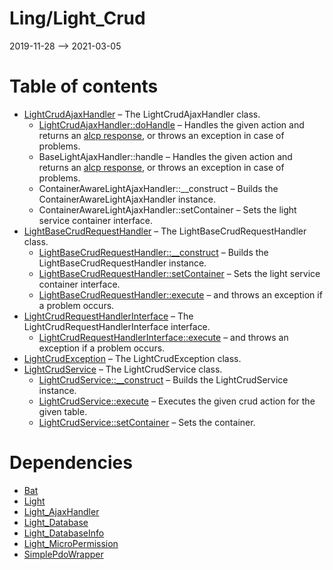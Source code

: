 Ling/Light_Crud
================
2019-11-28 --> 2021-03-05




Table of contents
===========

- [LightCrudAjaxHandler](https://github.com/lingtalfi/Light_Crud/blob/master/doc/api/Ling/Light_Crud/AjaxHandler/LightCrudAjaxHandler.md) &ndash; The LightCrudAjaxHandler class.
    - [LightCrudAjaxHandler::doHandle](https://github.com/lingtalfi/Light_Crud/blob/master/doc/api/Ling/Light_Crud/AjaxHandler/LightCrudAjaxHandler/doHandle.md) &ndash; Handles the given action and returns an [alcp response](https://github.com/lingtalfi/Light_AjaxHandler/blob/master/doc/pages/ajax-light-communication-protocol.md), or throws an exception in case of problems.
    - BaseLightAjaxHandler::handle &ndash; Handles the given action and returns an [alcp response](https://github.com/lingtalfi/Light_AjaxHandler/blob/master/doc/pages/ajax-light-communication-protocol.md), or throws an exception in case of problems.
    - ContainerAwareLightAjaxHandler::__construct &ndash; Builds the ContainerAwareLightAjaxHandler instance.
    - ContainerAwareLightAjaxHandler::setContainer &ndash; Sets the light service container interface.
- [LightBaseCrudRequestHandler](https://github.com/lingtalfi/Light_Crud/blob/master/doc/api/Ling/Light_Crud/CrudRequestHandler/LightBaseCrudRequestHandler.md) &ndash; The LightBaseCrudRequestHandler class.
    - [LightBaseCrudRequestHandler::__construct](https://github.com/lingtalfi/Light_Crud/blob/master/doc/api/Ling/Light_Crud/CrudRequestHandler/LightBaseCrudRequestHandler/__construct.md) &ndash; Builds the LightBaseCrudRequestHandler instance.
    - [LightBaseCrudRequestHandler::setContainer](https://github.com/lingtalfi/Light_Crud/blob/master/doc/api/Ling/Light_Crud/CrudRequestHandler/LightBaseCrudRequestHandler/setContainer.md) &ndash; Sets the light service container interface.
    - [LightBaseCrudRequestHandler::execute](https://github.com/lingtalfi/Light_Crud/blob/master/doc/api/Ling/Light_Crud/CrudRequestHandler/LightBaseCrudRequestHandler/execute.md) &ndash; and throws an exception if a problem occurs.
- [LightCrudRequestHandlerInterface](https://github.com/lingtalfi/Light_Crud/blob/master/doc/api/Ling/Light_Crud/CrudRequestHandler/LightCrudRequestHandlerInterface.md) &ndash; The LightCrudRequestHandlerInterface interface.
    - [LightCrudRequestHandlerInterface::execute](https://github.com/lingtalfi/Light_Crud/blob/master/doc/api/Ling/Light_Crud/CrudRequestHandler/LightCrudRequestHandlerInterface/execute.md) &ndash; and throws an exception if a problem occurs.
- [LightCrudException](https://github.com/lingtalfi/Light_Crud/blob/master/doc/api/Ling/Light_Crud/Exception/LightCrudException.md) &ndash; The LightCrudException class.
- [LightCrudService](https://github.com/lingtalfi/Light_Crud/blob/master/doc/api/Ling/Light_Crud/Service/LightCrudService.md) &ndash; The LightCrudService class.
    - [LightCrudService::__construct](https://github.com/lingtalfi/Light_Crud/blob/master/doc/api/Ling/Light_Crud/Service/LightCrudService/__construct.md) &ndash; Builds the LightCrudService instance.
    - [LightCrudService::execute](https://github.com/lingtalfi/Light_Crud/blob/master/doc/api/Ling/Light_Crud/Service/LightCrudService/execute.md) &ndash; Executes the given crud action for the given table.
    - [LightCrudService::setContainer](https://github.com/lingtalfi/Light_Crud/blob/master/doc/api/Ling/Light_Crud/Service/LightCrudService/setContainer.md) &ndash; Sets the container.


Dependencies
============
- [Bat](https://github.com/lingtalfi/Bat)
- [Light](https://github.com/lingtalfi/Light)
- [Light_AjaxHandler](https://github.com/lingtalfi/Light_AjaxHandler)
- [Light_Database](https://github.com/lingtalfi/Light_Database)
- [Light_DatabaseInfo](https://github.com/lingtalfi/Light_DatabaseInfo)
- [Light_MicroPermission](https://github.com/lingtalfi/Light_MicroPermission)
- [SimplePdoWrapper](https://github.com/lingtalfi/SimplePdoWrapper)



